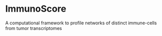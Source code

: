 # ImmunoScore
A computational framework to profile networks of distinct immune-cells from tumor transcriptomes
